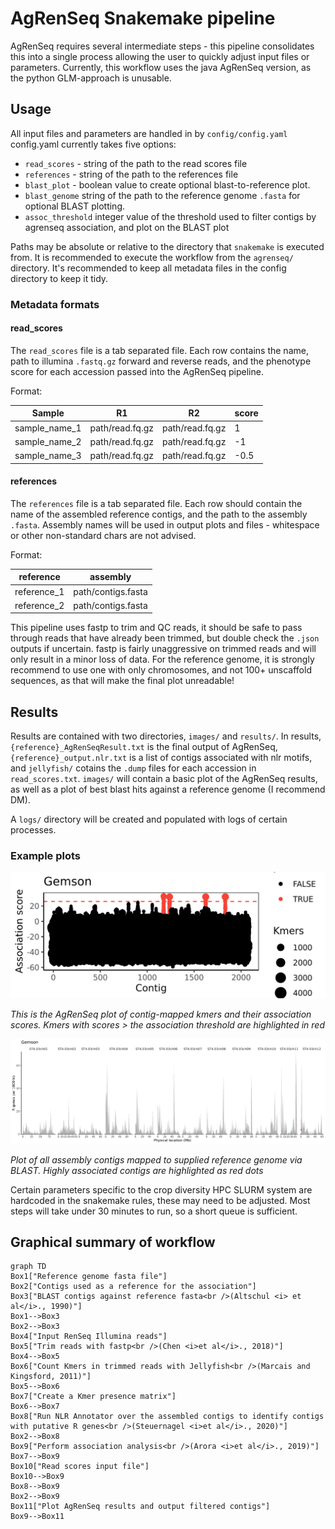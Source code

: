 # AgRenSeq Snakemake pipeline

AgRenSeq requires several intermediate steps - this pipeline consolidates this into a single process allowing the user to quickly adjust input files or parameters.
Currently, this workflow uses the java AgRenSeq version, as the python GLM-approach is unusable.

## Usage

All input files and parameters are handled in by `config/config.yaml`
config.yaml currently takes five options:

* `read_scores` - string of the path to the read scores file 
* `references` - string of the path to the references file
* `blast_plot` - boolean value to create optional blast-to-reference plot.
* `blast_genome` string of the path to the reference genome  `.fasta` for optional BLAST plotting.
* `assoc_threshold` integer value of the threshold used to filter contigs by agrenseq association, and plot on the BLAST plot

Paths may be absolute or relative to the directory that `snakemake` is executed from.
It is recommended to execute the workflow from the `agrenseq/` directory.
It's recommended to keep all metadata files in the config directory to keep it tidy.

### Metadata formats

#### read_scores
The `read_scores` file is a tab separated file.
Each row contains the name, path to illumina `.fastq.gz` forward and reverse reads, and the phenotype score for each accession passed into the AgRenSeq pipeline.

Format:

| Sample | R1 | R2 | score |
| --- | --- | --- | --- |
| sample_name_1 | path/read.fq.gz | path/read.fq.gz | 1 |
| sample_name_2 | path/read.fq.gz | path/read.fq.gz | -1 |
| sample_name_3 | path/read.fq.gz | path/read.fq.gz | -0.5 |

#### references

The `references` file is a tab separated file.
Each row should contain the name of the assembled reference contigs, and the path to the assembly `.fasta`.
Assembly names will be used in output plots and files - whitespace or other non-standard chars are not advised.

Format:

| reference | assembly |
| --- | --- |
| reference_1 | path/contigs.fasta |
| reference_2 | path/contigs.fasta |

This pipeline uses fastp to trim and QC reads, it should be safe to pass through reads that have already been trimmed, but double check the `.json` outputs if uncertain.
fastp is fairly unaggressive on trimmed reads and will only result in a minor loss of data.
For the reference genome, it is strongly recommend to use one with only chromosomes, and not 100+ unscaffold sequences, as that will make the final plot unreadable!


## Results

Results are contained with two directories, `images/` and `results/`.
In results, `{reference}_AgRenSeqResult.txt` is the final output of AgRenSeq, `{reference}_output.nlr.txt` is a list of contigs associated with nlr motifs, and `jellyfish/` cotains the `.dump` files for each accession in `read_scores.txt`.
`images/` will contain a basic plot of the AgRenSeq results, as well as a plot of best blast hits against a reference genome (I recommend DM).

A `logs/` directory will be created and populated with logs of certain processes.

### Example plots

![AgRenSeq blot plot](../example_outputs/agrenseq/Gemson_AgRenSeq_plot.png)

*This is the AgRenSeq plot of contig-mapped kmers and their association scores. Kmers with scores > the association threshold are highlighted in red*

![BLAST plot](../example_outputs/agrenseq/Gemson_blast_plot.png)

*Plot of all assembly contigs mapped to supplied reference genome via BLAST. Highly associated contigs are highlighted as red dots*

Certain parameters specific to the crop diversity HPC SLURM system are hardcoded in the snakemake rules, these may need to be adjusted.
Most steps will take under 30 minutes to run, so a short queue is sufficient.

## Graphical summary of workflow

```mermaid
graph TD
Box1["Reference genome fasta file"]
Box2["Contigs used as a reference for the association"]
Box3["BLAST contigs against reference fasta<br />(Altschul <i> et al</i>., 1990)"]
Box1-->Box3
Box2-->Box3
Box4["Input RenSeq Illumina reads"]
Box5["Trim reads with fastp<br />(Chen <i>et al</i>., 2018)"]
Box4-->Box5
Box6["Count Kmers in trimmed reads with Jellyfish<br />(Marcais and Kingsford, 2011)"]
Box5-->Box6
Box7["Create a Kmer presence matrix"]
Box6-->Box7
Box8["Run NLR Annotator over the assembled contigs to identify contigs with putative R genes<br />(Steuernagel <i>et al</i>., 2020)"]
Box2-->Box8
Box9["Perform association analysis<br />(Arora <i>et al</i>., 2019)"]
Box7-->Box9
Box10["Read scores input file"]
Box10-->Box9
Box8-->Box9
Box2-->Box9
Box11["Plot AgRenSeq results and output filtered contigs"]
Box9-->Box11
```
